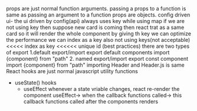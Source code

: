 props are just normal function arguments.
passing a props to a function is same as passing an argument to a function
props are objects.
config driven ui- the ui driven by config(api)
always uses key while using map
if we are not using key then suppose new card is coming then react trat as a same card so it will render the whole component
by giving th key we can optimize the performance
we can index as a key also
not using keys(not acceptable) <<<<< index as key <<<<<< unique id (best practices)
there are two types of export
1.default export/import
export default components
import {component} from "path"
2. named export/import
export const component
import {component} from "path"
importing Header and Header.js is same
 React hooks are just normal javascript utility functions
- useState() hooks
  - useEffect
  whenever a state vriable changes, react re-render the component
  useEffect-> when the callback functions called-> this callback functions called after the components renders
